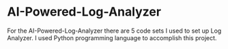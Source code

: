 # AI-Powered-Log-Analyzer

For the AI-Powered-Log-Analyzer there are 5 code sets I used to set up Log Analyzer.
I used Python programming language to accomplish this project.
